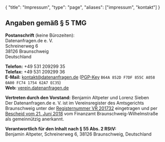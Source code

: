 {
	"title": "Impressum",
	"type": "page",
	"aliases": ["impressum", "kontakt"]
}

## Angaben gemäß § 5 TMG

**Postanschrift** (keine Bürozeiten):  
Datenanfragen.de e.&nbsp;V.  
Schreinerweg 6  
38126 Braunschweig  
Deutschland

**Telefon:** +49 531 209299 35  
**Telefax:** +49 531 209299 36  
**E-Mail:** kontakt@datenanfragen.de ([PGP-Key](/pgp/62A7EC35.asc) `B64A 852D F7DF 855C A058  0A00 FC74 1754 62A7 EC35`)  
**Web:** [verein.datenanfragen.de](https://verein.datenanfragen.de)

**Vertreten durch den Vorstand:** Benjamin Altpeter und Lorenz Sieben  
Der Datenanfragen.de e.&nbsp;V. ist im Vereinsregister des Amtsgerichts Braunschweig unter der [Registernummer VR&nbsp;201732](https://static.dacdn.de/docs/vereinsregisterabdruck_2018-09-05.pdf "Aktueller Abdruck aus dem Vereinsregister vom 05. September 2018") eingetragen und per [Bescheid vom 21. Juni 2018](https://static.dacdn.de/docs/feststellungsbescheid_2018-06-21.pdf) vom Finanzamt Braunschweig-Wilhelmstraße als gemeinnützig anerkannt.

**Verantwortlich für den Inhalt nach § 55 Abs. 2 RStV:**  
Benjamin Altpeter, Schreinerweg 6, 38126 Braunschweig, Deutschland

<script type="application/ld+json">
	{
		"@context": "http://schema.org",
		"@type": "NGO",
		"name": "Datenanfragen.de e. V.",
		"address": {
			"@type": "PostalAddress",
			"streetAddress": "c/o Benjamin Altpeter, Schreinerweg 6",
			"postalCode": "38126",
			"addressLocality": "Braunschweig",
			"addressCountry": "DE"
		},
		"telephone": "+49 531 209299 35",
		"faxNumber": "+49 531 209299 36",
		"email": "kontakt@datenanfragen.de",
		"url": "https://verein.datenanfragen.de",
		"logo": "https://www.datenanfragen.de/img/logo-datenanfragen-ev.png"
	}
</script>
